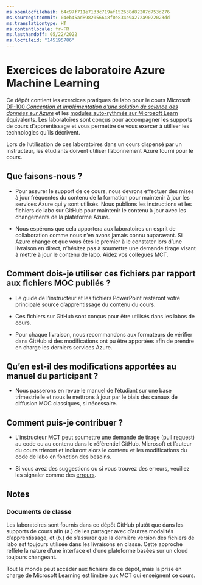 ```yaml
---
ms.openlocfilehash: b4c97f711e7133c719af152638d82207d753d276
ms.sourcegitcommit: 04eb45ad8982056648f0e834e9a272a9022023dd
ms.translationtype: HT
ms.contentlocale: fr-FR
ms.lasthandoff: 05/22/2022
ms.locfileid: "145195786"
---
```

# <a name="azure-machine-learning-lab-exercises"></a>Exercices de laboratoire Azure Machine Learning

Ce dépôt contient les exercices pratiques de labo pour le cours Microsoft [DP-100 *Conception et implémentation d’une solution de science des données sur Azure*](https://docs.microsoft.com/learn/certifications/courses/dp-100t01) et les [modules auto-rythmés sur Microsoft Learn](https://docs.microsoft.com/learn/paths/build-ai-solutions-with-azure-ml-service/) équivalents. Les laboratoires sont conçus pour accompagner les supports de cours d’apprentissage et vous permettre de vous exercer à utiliser les technologies qu’ils décrivent.

Lors de l’utilisation de ces laboratoires dans un cours dispensé par un instructeur, les étudiants doivent utiliser l’abonnement Azure fourni pour le cours.

## <a name="what-are-we-doing"></a>Que faisons-nous ?

- Pour assurer le support de ce cours, nous devrons effectuer des mises à jour fréquentes du contenu de la formation pour maintenir à jour les services Azure qui y sont utilisés.  Nous publions les instructions et les fichiers de labo sur GitHub pour maintenir le contenu à jour avec les changements de la plateforme Azure.

- Nous espérons que cela apportera aux laboratoires un esprit de collaboration comme nous n’en avons jamais connu auparavant. Si Azure change et que vous êtes le premier à le constater lors d’une livraison en direct, n’hésitez pas à soumettre une demande tirage visant à mettre à jour le contenu de labo.  Aidez vos collègues MCT.

## <a name="how-should-i-use-these-files-relative-to-the-released-moc-files"></a>Comment dois-je utiliser ces fichiers par rapport aux fichiers MOC publiés ?

- Le guide de l’instructeur et les fichiers PowerPoint resteront votre principale source d’apprentissage du contenu du cours.

- Ces fichiers sur GitHub sont conçus pour être utilisés dans les labos de cours.

- Pour chaque livraison, nous recommandons aux formateurs de vérifier dans GitHub si des modifications ont pu être apportées afin de prendre en charge les derniers services Azure.

## <a name="what-about-changes-to-the-student-handbook"></a>Qu’en est-il des modifications apportées au manuel du participant ?

- Nous passerons en revue le manuel de l’étudiant sur une base trimestrielle et nous le mettrons à jour par le biais des canaux de diffusion MOC classiques, si nécessaire.

## <a name="how-do-i-contribute"></a>Comment puis-je contribuer ?

- L’instructeur MCT peut soumettre une demande de tirage (pull request) au code ou au contenu dans le référentiel GitHub. Microsoft et l’auteur du cours trieront et incluront alors le contenu et les modifications du code de labo en fonction des besoins.

- Si vous avez des suggestions ou si vous trouvez des erreurs, veuillez les signaler comme des [erreurs](https://github.com/MicrosoftLearning/mslearn-dp100/issues).

## <a name="notes"></a>Notes

### <a name="classroom-materials"></a>Documents de classe

Les laboratoires sont fournis dans ce dépôt GitHub plutôt que dans les supports de cours afin (a.) de les partager avec d’autres modalités d’apprentissage, et (b.) de s’assurer que la dernière version des fichiers de labo est toujours utilisée dans les livraisons en classe. Cette approche reflète la nature d’une interface et d’une plateforme basées sur un cloud toujours changeant.

Tout le monde peut accéder aux fichiers de ce dépôt, mais la prise en charge de Microsoft Learning est limitée aux MCT qui enseignent ce cours.
